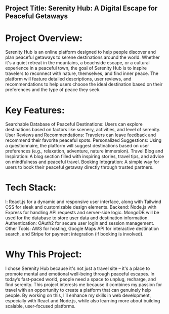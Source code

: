 ## Project Title: Serenity Hub: A Digital Escape for Peaceful Getaways

# Project Overview:
   Serenity Hub is an online platform designed to help people discover and plan peaceful getaways to serene destinations around the world. Whether it's a quiet retreat in the mountains, a beachside escape, or a cultural experience in a peaceful town, the goal of Serenity Hub is to inspire travelers to reconnect with nature, themselves, and find inner peace. The platform will feature detailed descriptions, user reviews, and recommendations to help users choose the ideal destination based on their preferences and the type of peace they seek.

# Key Features:

Searchable Database of Peaceful Destinations: Users can explore destinations based on factors like scenery, activities, and level of serenity.
User Reviews and Recommendations: Travelers can leave feedback and recommend their favorite peaceful spots.
Personalized Suggestions: Using a questionnaire, the platform will suggest destinations based on user preferences (e.g., relaxation, adventure, nature immersion).
Travel Blog and Inspiration: A blog section filled with inspiring stories, travel tips, and advice on mindfulness and peaceful travel.
Booking Integration: A simple way for users to book their peaceful getaway directly through trusted partners.
# Tech Stack:

l: React.js for a dynamic and responsive user interface, along with Tailwind CSS for sleek and customizable design elements.
Backend: Node.js with Express for handling API requests and server-side logic. MongoDB will be used for the database to store user data and destination information.
Authentication: OAuth2 for secure user login and session management.
Other Tools: AWS for hosting, Google Maps API for interactive destination search, and Stripe for payment integration (if booking is involved).
# Why This Project:
I chose Serenity Hub because it's not just a travel site – it's a place to promote mental and emotional well-being through peaceful escapes. In today’s fast-paced world, people need a space to unplug, recharge, and find serenity. This project interests me because it combines my passion for travel with an opportunity to create a platform that can genuinely help people. By working on this, I’ll enhance my skills in web development, especially with React and Node.js, while also learning more about building scalable, user-focused platforms.